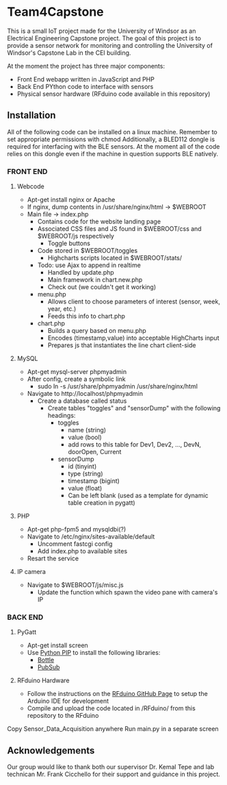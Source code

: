 # Team4Capstone

This is a small IoT project made for the University of Windsor as an Electrical Engineering
Capstone project.  The goal of this project is to provide a sensor network for monitoring 
and controlling the University of Windsor's Capstone Lab in the CEI building.

At the moment the project has three major components:

* Front End webapp written in JavaScript and PHP
* Back End PYthon code to interface with sensors
* Physical sensor hardware (RFduino code available in this repository)

## Installation

All of the following code can be installed on a linux machine. Remember to set appropriate permissions with chmod
Additionally, a BLED112 dongle is required for interfacing with the BLE sensors.  At the moment all of the code
relies on this dongle even if the machine in question supports BLE natively.

### FRONT END

1. Webcode
   * Apt-get install nginx or Apache
   * If nginx, dump contents in /usr/share/nginx/html -> $WEBROOT
   * Main file -> index.php
      * Contains code for the website landing page
      * Associated CSS files and JS found in $WEBROOT/css and $WEBROOT/js respectively
         * Toggle buttons
      * Code stored in $WEBROOT/toggles
         * Highcharts scripts located in $WEBROOT/stats/
      * Todo: use Ajax to append in realtime
         * Handled by update.php
         * Main framework in chart.new.php
         * Check out (we couldn't get it working)
      * menu.php
         * Allows client to choose parameters of interest (sensor, week, year, etc.)
         * Feeds this info to chart.php
      * chart.php
         * Builds a query based on menu.php
         * Encodes (timestamp,value) into acceptable HighCharts input
         * Prepares js that instantiates the line chart client-side

2. MySQL 
   * Apt-get mysql-server phpmyadmin
   * After config, create a symbolic link
      * sudo ln -s /usr/share/phpmyadmin /usr/share/nginx/html
   * Navigate to http://localhost/phpmyadmin
      * Create a database called status
         * Create tables "toggles" and "sensorDump" with the following headings:
            * toggles
               * name 		(string)
               * value 	(bool)
               * add rows to this table for Dev1, Dev2, ..., DevN, doorOpen, Current
            * sensorDump
               * id 		(tinyint)
               * type 		(string)
               * timestamp 	(bigint)
               * value 	(float)
               * Can be left blank (used as a template for dynamic table creation in pygatt)


3. PHP
   * Apt-get php-fpm5 and mysqldbi(?)
   * Navigate to /etc/nginx/sites-available/default
      * Uncomment fastcgi config
      * Add index.php to available sites
   * Resart the service

4. IP camera 
   * Navigate to $WEBROOT/js/misc.js
      * Update the function which spawn the video pane with camera's IP

### BACK END
1. PyGatt
   * Apt-get install screen
   * Use [Python PIP][1] to install the following libraries:
      * [Bottle][2]
      * [PubSub][3]

2. RFduino Hardware
   * Follow the instructions on the [RFduino GitHub Page][4] to setup the Arduino IDE for development
   * Compile and upload the code located in /RFduino/ from this repository to the RFduino
                
Copy Sensor_Data_Acquisition anywhere
Run main.py in a separate screen

## Acknowledgements

Our group would like to thank both our supervisor Dr. Kemal Tepe and lab technican
Mr. Frank Cicchello for their support and guidance in this project.

[1]: https://docs.python.org/2/installing/
[2]: http://bottlepy.org/docs/dev/index.html
[3]: http://pubsub.sourceforge.net/
[4]: https://github.com/RFduino/RFduino/blob/master/README.md